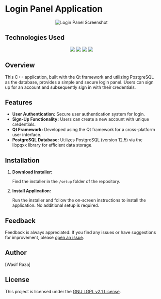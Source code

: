 # Login Panel Application

<p align="center">
  <img src="https://example.com/path/to/your-application-screenshot.png" alt="Login Panel Screenshot">
</p>

## Technologies Used

<p align="center">
  <a href="#"><img src="https://img.shields.io/badge/C%2B%2B-20-blue?style=for-the-badge&labelColor=yellow&logo=c%2B%2B&logoColor=yellow"></a>
  <a href="#"><img src="https://img.shields.io/badge/PostgreSQL-12.5-blue?style=for-the-badge&labelColor=blue&logo=postgresql&logoColor=blue"></a>
  <a href="#"><img src="https://img.shields.io/badge/libpqxx-7.8.1-blue?style=for-the-badge&labelColor=orange&logo=c%2B%2B&logoColor=orange"></a>
  <a href="#"><img src="https://img.shields.io/badge/Qt-6.5.3-blue?style=for-the-badge&labelColor=green&logo=qt&logoColor=green"></a>
</p>

## Overview

This C++ application, built with the Qt framework and utilizing PostgreSQL as the database, provides a simple and secure login panel. Users can sign up for an account and subsequently sign in with their credentials.

## Features

- **User Authentication:** Secure user authentication system for login.
- **Sign-Up Functionality:** Users can create a new account with unique credentials.
- **Qt Framework:** Developed using the Qt framework for a cross-platform user interface.
- **PostgreSQL Database:** Utilizes PostgreSQL (version 12.5) via the libpqxx library for efficient data storage.

## Installation

1. **Download Installer:**

    Find the installer in the `/setup` folder of the repository.

2. **Install Application:**

    Run the installer and follow the on-screen instructions to install the application. No additional setup is required.


## Feedback

Feedback is always appreciated. If you find any issues or have suggestions for improvement, please [open an issue](https://github.com/WasifRazaSyed/PostgreSQL/issues).

## Author

[Wasif Raza]

## License

This project is licensed under the [GNU LGPL v2.1 License](LICENSE).
